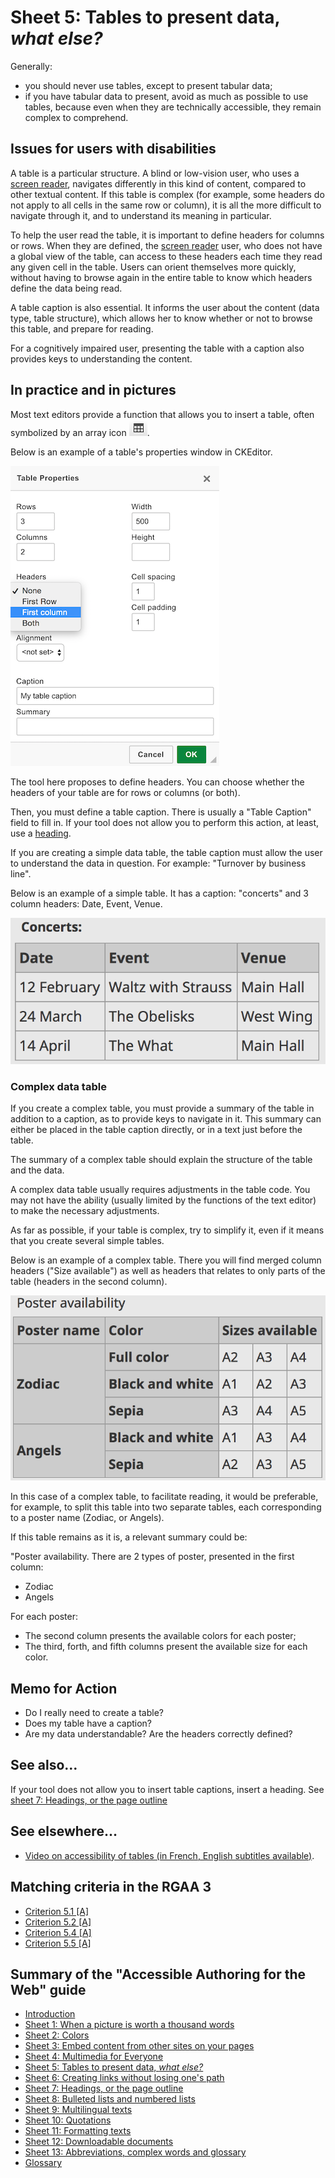 # Sheet 5: Tables to present data, <i>what else?</i>

Generally:

- you should never use tables, except to present tabular data;
- if you have tabular data to present, avoid as much as possible to use tables, because even when they are technically accessible, they remain complex to comprehend.

## Issues for users with disabilities

A table is a particular structure. A blind or low-vision user, who uses a [screen reader](glossary.md#screen-reader), navigates differently in this kind of content, compared to other textual content. If this table is complex (for example, some headers do not apply to all cells in the same row or column), it is all the more difficult to navigate through it, and to understand its meaning in particular.

To help the user read the table, it is important to define headers for columns or rows. When they are defined, the [screen reader](glossary.md#screen-reader) user, who does not have a global view of the table, can access to these headers each time they read any given cell in the table. Users can orient themselves more quickly, without having to browse again in the entire table to know which headers define the data being read.

A table caption is also essential. It informs the user about the content (data type, table structure), which allows her to know whether or not to browse this table, and prepare for reading.

For a cognitively impaired user, presenting the table with a caption also provides keys to understanding the content.

## In practice and in pictures

Most text editors provide a function that allows you to insert a table, often symbolized by an array icon <img src="img/tableau/icone-tableau.png" alt="" />.

Below is an example of a table's properties window in CKEditor.

<img src="img/tableau/ckeditor.png" alt="" />

The tool here proposes to define headers. You can choose whether the headers of your table are for rows or columns (or both).

Then, you must define a table caption. There is usually a "Table Caption" field to fill in. If your tool does not allow you to perform this action, at least, use a [heading](headings.md).

If you are creating a simple data table, the table caption must allow the user to understand the data in question. For example: "Turnover by business line".

Below is an example of a simple table. It has a caption: "concerts" and 3 column headers: Date, Event, Venue.

<img src="img/tableau/simple.png" alt="" />

### Complex data table

If you create a complex table, you must provide a summary of the table in addition to a caption, as to provide keys to navigate in it. This summary can either be placed in the table caption directly, or in a text just before the table.

The summary of a complex table should explain the structure of the table and the data.

A complex data table usually requires adjustments in the table code. You may not have the ability (usually limited by the functions of the text editor) to make the necessary adjustments.

As far as possible, if your table is complex, try to simplify it, even if it means that you create several simple tables.

Below is an example of a complex table. There you will find merged column headers ("Size available") as well as headers that relates to only parts of the table (headers in the second column).

<img src="img/tableau/complexe.png" alt="" />

In this case of a complex table, to facilitate reading, it would be preferable, for example, to split this table into two separate tables, each corresponding to a poster name (Zodiac, or Angels).

If this table remains as it is, a relevant summary could be:

"Poster availability. There are 2 types of poster, presented in the first column:

- Zodiac
- Angels

For each poster:

- The second column presents the available colors for each poster;
- The third, forth, and fifth columns present the available size for each color.

## Memo for Action

- Do I really need to create a table?
- Does my table have a caption?
- Are my data understandable? Are the headers correctly defined?

## See also&hellip;

If your tool does not allow you to insert table captions, insert a heading. See [sheet 7: Headings, or the page outline](headings.md)

## See elsewhere&hellip;

- [Video on accessibility of tables (in French, English subtitles available)](http://portail.unice.fr/access-key/videos/les-tableaux).


## Matching criteria in the RGAA 3

- [Criterion 5.1 [A]](https://disic.github.io/rgaa_referentiel_en/criteria.html#crit-5-1)
- [Criterion 5.2 [A]](https://disic.github.io/rgaa_referentiel_en/criteria.html#crit-5-2)
- [Criterion 5.4 [A]](https://disic.github.io/rgaa_referentiel_en/criteria.html#crit-5-4)
- [Criterion 5.5 [A]](https://disic.github.io/rgaa_referentiel_en/criteria.html#crit-5-5)

## Summary of the "Accessible Authoring for the Web" guide

* [Introduction](0-intro.md)
* [Sheet 1: When a picture is worth a thousand words](images.md)
* [Sheet 2: Colors](colors.md)
* [Sheet 3: Embed content from other sites on your pages](frames.md)
* [Sheet 4: Multimedia for Everyone](multimedia.md)
* [Sheet 5: Tables to present data, <i>what else?</i>](tables.md)
* [Sheet 6: Creating links without losing one's path](links.md)
* [Sheet 7: Headings, or the page outline](headings.md)
* [Sheet 8: Bulleted lists and numbered lists](lists.md)
* [Sheet 9: Multilingual texts](language.md)
* [Sheet 10: Quotations](quotes.md)
* [Sheet 11: Formatting texts](formatting.md)
* [Sheet 12: Downloadable documents](downloadable_documents.md)
* [Sheet 13: Abbreviations, complex words and glossary](definition.md)
* [Glossary](glossary.md)